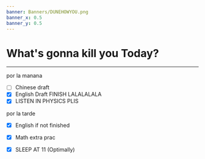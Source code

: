 ```yaml
---
banner: Banners/DUNEHOWYOU.png
banner_x: 0.5
banner_y: 0.5
---
```


# What's gonna kill you Today?
---
por la manana
- [ ] Chinese draft
- [x] English Draft FINISH LALALALALA
- [x] LISTEN IN PHYSICS PLIS

por la tarde
- [x] English if not finished
- [x] Math extra prac
- [x] SLEEP AT 11 (Optimally)

